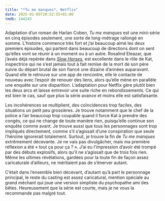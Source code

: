 ```yaml
---
title: "*Tu me manques*, Netflix"
date: 2025-01-05T20:52:55+01:00
tmdb: 244243
---
```


Adaptation d’un roman de Harlan Coben, *Tu me manques* est une mini-série en cinq épisodes seulement, une sorte de long-métrage rallongé en somme. L’histoire commence très fort et j’ai beaucoup aimé les deux premiers épisodes, qui partent dans beaucoup de directions dont on sent qu’elles vont se réunir à un moment ou à un autre. Rosalind Eleazar, que j’avais déjà repérée dans [*Slow Horses*](/tmdb/95480/), est excellente dans le rôle de Kat, inspectrice qui ne s’est jamais tout à fait remise de la mort de son père suivie du départ brutal de son fiancé une dizaine d’années auparavant. Quand elle le retrouve sur une app de rencontre, elle le contacte de nouveau avec l’espoir de renouer des liens, alors qu’elle mène en parallèle une enquête sur une disparition. L’adaptation pour Netflix gère plutôt bien les deux arcs et laisse entrevoir une suite riche en rebondissements. Ce qui est bien le cas, sauf que plus la série avance et moins elle est satisfaisante.

Les incohérences se multiplient, des coïncidences trop faciles, des situations un petit peu grossières. Je trouve notamment que le chef de la police a l’air beaucoup trop coupable quand il force Kat à prendre des congés, ce qui ne change de toute manière rien, puisqu’elle continue son enquête comme avant. Je trouve aussi que tous les personnages sont trop impliqués directement, comme s’il s’agissait d’une conspiration que seule l’héroïne ignorerait totalement. Surtout, je trouve la fin de *Tu me manques* extrêmement décevante. Je ne vais pas divulgâcher, mais ma première réflexion a été « tout ça pour ça ? ». J’ai eu l’impression d’avoir été trompé par des débuts explosifs, alors qu’il ne s’agissait que de trois fois rien. Même les ultimes révélations, gardées pour la toute fin de façon assez caricaturale d’ailleurs, ne méritaient pas de s’énerver autant. 

C’était dans l’ensemble bien décevant, d’autant qu’à part le personnage principal, le reste du casting est assez caricatural, mention spéciale au grand méchant qui joue une version simpliste du psychopathe ami des bêtes. Heureusement que la série est courte, mais je ne vous la recommande pas malgré tout. 
